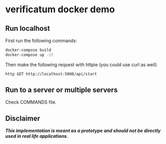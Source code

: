 # verificatum docker demo

## Run localhost

First run the following commands:

```bash
docker-compose build
docker-compose up -it
```

Then make the following request with httpie (you could use curl as well)

```bash
http GET http://localhost:5000/api/start
```

## Run to a server or multiple servers

Check COMMANDS file.

## Disclaimer

***This implementation is meant as a prototype and should not be directly used in real life applications.***
